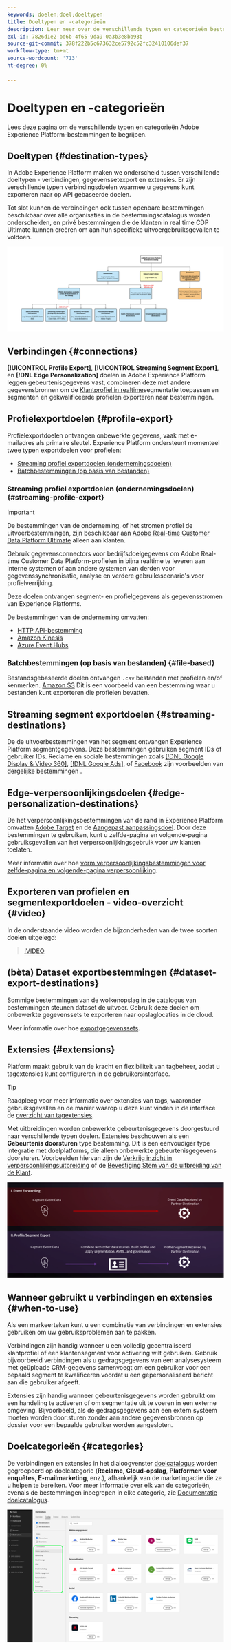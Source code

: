 ```yaml
---
keywords: doelen;doel;doeltypen
title: Doeltypen en -categorieën
description: Leer meer over de verschillende typen en categorieën bestemmingen in Adobe Experience Platform.
exl-id: 7826d1e2-bd6b-4f65-9da9-0a3b3e8bb93b
source-git-commit: 378f222b5c673632ce5792c52fc32410106def37
workflow-type: tm+mt
source-wordcount: '713'
ht-degree: 0%

---
```


# Doeltypen en -categorieën

Lees deze pagina om de verschillende typen en categorieën Adobe Experience Platform-bestemmingen te begrijpen.

## Doeltypen {#destination-types}

In Adobe Experience Platform maken we onderscheid tussen verschillende doeltypen - verbindingen, gegevenssetexport en extensies. Er zijn verschillende typen verbindingsdoelen waarmee u gegevens kunt exporteren naar op API gebaseerde doelen.

Tot slot kunnen de verbindingen ook tussen openbare bestemmingen beschikbaar over alle organisaties in de bestemmingscatalogus worden onderscheiden, en privé bestemmingen die de klanten in real time CDP Ultimate kunnen creëren om aan hun specifieke uitvoergebruiksgevallen te voldoen.

![Soorten bestemmingsdiagram.](./assets/destination-types/types-of-destinations-no-highlight.png)

## Verbindingen {#connections}

**[!UICONTROL Profile Export]**, **[!UICONTROL Streaming Segment Export]**, en **[!DNL Edge Personalization]** doelen in Adobe Experience Platform leggen gebeurtenisgegevens vast, combineren deze met andere gegevensbronnen om de [Klantprofiel in realtime](../profile/home.md)segmentatie toepassen en segmenten en gekwalificeerde profielen exporteren naar bestemmingen.

## Profielexportdoelen {#profile-export}

Profielexportdoelen ontvangen onbewerkte gegevens, vaak met e-mailadres als primaire sleutel. Experience Platform ondersteunt momenteel twee typen exportdoelen voor profielen:

* [Streaming profiel exportdoelen (ondernemingsdoelen)](#streaming-profile-export)
* [Batchbestemmingen (op basis van bestanden)](#file-based)

### Streaming profiel exportdoelen (ondernemingsdoelen) {#streaming-profile-export}

>[!IMPORTANT]
>
>De bestemmingen van de onderneming, of het stromen profiel de uitvoerbestemmingen, zijn beschikbaar aan [Adobe Real-time Customer Data Platform Ultimate](https://helpx.adobe.com/legal/product-descriptions/real-time-customer-data-platform.html) alleen aan klanten.

Gebruik gegevensconnectors voor bedrijfsdoelgegevens om Adobe Real-time Customer Data Platform-profielen in bijna realtime te leveren aan interne systemen of aan andere systemen van derden voor gegevenssynchronisatie, analyse en verdere gebruiksscenario&#39;s voor profielverrijking.

Deze doelen ontvangen segment- en profielgegevens als gegevensstromen van Experience Platforms.

De bestemmingen van de onderneming omvatten:

* [HTTP API-bestemming](catalog/streaming/http-destination.md)
* [Amazon Kinesis](catalog/cloud-storage/amazon-kinesis.md)
* [Azure Event Hubs](catalog/cloud-storage/azure-event-hubs.md)

### Batchbestemmingen (op basis van bestanden) {#file-based}

Bestandsgebaseerde doelen ontvangen `.csv` bestanden met profielen en/of kenmerken. [Amazon S3](catalog/cloud-storage/amazon-s3.md) Dit is een voorbeeld van een bestemming waar u bestanden kunt exporteren die profielen bevatten.

## Streaming segment exportdoelen {#streaming-destinations}

De de uitvoerbestemmingen van het segment ontvangen Experience Platform segmentgegevens. Deze bestemmingen gebruiken segment IDs of gebruiker IDs. Reclame en sociale bestemmingen zoals [[!DNL Google Display & Video 360]](catalog/advertising/google-dv360.md), [[!DNL Google Ads]](catalog/advertising/google-ads-destination.md), of [Facebook](catalog/social/facebook.md) zijn voorbeelden van dergelijke bestemmingen .

## Edge-verpersoonlijkingsdoelen {#edge-personalization-destinations}

De het verpersoonlijkingsbestemmingen van de rand in Experience Platform omvatten [Adobe Target](/help/destinations/catalog/personalization/adobe-target-connection.md) en de [Aangepast aanpassingsdoel](/help/destinations/catalog/personalization/custom-personalization.md). Door deze bestemmingen te gebruiken, kunt u zelfde-pagina en volgende-pagina gebruiksgevallen van het verpersoonlijkingsgebruik voor uw klanten toelaten.

Meer informatie over hoe [vorm verpersoonlijkingsbestemmingen voor zelfde-pagina en volgende-pagina verpersoonlijking](/help/destinations/ui/activate-edge-personalization-destinations.md).

## Exporteren van profielen en segmentexportdoelen - video-overzicht {#video}

In de onderstaande video worden de bijzonderheden van de twee soorten doelen uitgelegd:

>[!VIDEO](https://video.tv.adobe.com/v/29707?quality=12)

## (bèta) Dataset exportbestemmingen {#dataset-export-destinations}

Sommige bestemmingen van de wolkenopslag in de catalogus van bestemmingen steunen dataset de uitvoer. Gebruik deze doelen om onbewerkte gegevenssets te exporteren naar opslaglocaties in de cloud.

Meer informatie over hoe [exportgegevenssets](/help/destinations/ui/export-datasets.md).

## Extensies {#extensions}

Platform maakt gebruik van de kracht en flexibiliteit van tagbeheer, zodat u tagextensies kunt configureren in de gebruikersinterface.

>[!TIP]
>
>Raadpleeg voor meer informatie over extensies van tags, waaronder gebruiksgevallen en de manier waarop u deze kunt vinden in de interface de [overzicht van tagextensies](./catalog/launch-extensions/overview.md).

Met uitbreidingen worden onbewerkte gebeurtenisgegevens doorgestuurd naar verschillende typen doelen. Extensies beschouwen als een **Gebeurtenis doorsturen** type bestemming. Dit is een eenvoudiger type integratie met doelplatforms, die alleen onbewerkte gebeurtenisgegevens doorsturen. Voorbeelden hiervan zijn de [Verkrijg inzicht in verpersoonlijkingsuitbreiding](./catalog/personalization/gainsight.md) of de [Bevestiging Stem van de uitbreiding van de Klant](./catalog/voice/confirmit-digital-feedback.md).

![Extensies labelen in vergelijking met andere doelen](./assets/common/launch-and-other-destinations.png)

## Wanneer gebruikt u verbindingen en extensies {#when-to-use}

Als een markeerteken kunt u een combinatie van verbindingen en extensies gebruiken om uw gebruiksproblemen aan te pakken.

Verbindingen zijn handig wanneer u een volledig gecentraliseerd klantprofiel of een klantensegment voor activering wilt gebruiken. Gebruik bijvoorbeeld verbindingen als u gedragsgegevens van een analysesysteem met geüploade CRM-gegevens samenvoegt om een gebruiker voor een bepaald segment te kwalificeren voordat u een gepersonaliseerd bericht aan die gebruiker afgeeft.

Extensies zijn handig wanneer gebeurtenisgegevens worden gebruikt om een handeling te activeren of om segmentatie uit te voeren in een externe omgeving. Bijvoorbeeld, als de gedragsgegevens aan een extern systeem moeten worden door:sturen zonder aan andere gegevensbronnen op dossier voor een bepaalde gebruiker worden aangesloten.

## Doelcategorieën {#categories}

De verbindingen en extensies in het dialoogvenster [doelcatalogus](https://platform.adobe.com/destination/catalog) worden gegroepeerd op doelcategorie (**Reclame**, **Cloud-opslag**, **Platformen voor enquêtes**, **E-mailmarketing**, enz.), afhankelijk van de marketingactie die ze u helpen te bereiken. Voor meer informatie over elk van de categorieën, evenals de bestemmingen inbegrepen in elke categorie, zie [Documentatie doelcatalogus](./catalog/overview.md).

![Doelcategorieën die zijn gemarkeerd in de cataloguspagina.](./assets/destination-types/destination-categories-menu.png)
